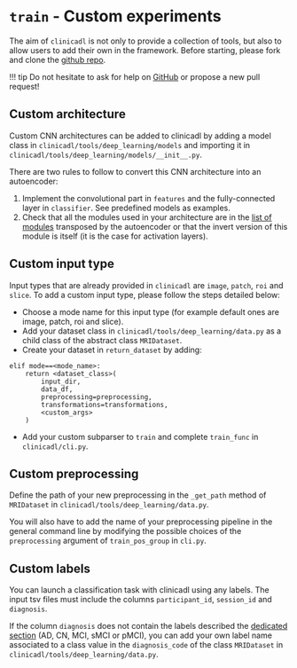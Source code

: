 # `train` - Custom experiments

The aim of `clinicadl` is not only to provide a collection of tools, 
but also to allow users to add their own in the framework.
Before starting, please fork and clone the [github repo](https://github.com/aramis-lab/AD-DL]).

!!! tip
    Do not hesitate to ask for help on [GitHub](https://github.com/aramis-lab/AD-DL/issues/new) 
    or propose a new pull request!


## Custom architecture 

Custom CNN architectures can be added to clinicadl by adding a model class in `clinicadl/tools/deep_learning/models` 
and importing it in `clinicadl/tools/deep_learning/models/__init__.py`.

There are two rules to follow to convert this CNN architecture into an autoencoder:

1. Implement the convolutional part in `features` and the fully-connected layer in `classifier`. See predefined models as examples.
2. Check that all the modules used in your architecture are in the [list of modules](./Introduction.md#autoencoders-construction-from-cnn-architectures)
 transposed by the autoencoder  or that the invert version of this module is itself (it is the case for activation layers).

## Custom input type

Input types that are already provided in `clinicadl` are `image`, `patch`, `roi` and `slice`. To add a custom input type, 
please follow the steps detailed below:

- Choose a mode name for this input type (for example default ones are image, patch, roi and slice). 
- Add your dataset class in `clinicadl/tools/deep_learning/data.py` as a child class of the abstract class `MRIDataset`.
- Create your dataset in `return_dataset` by adding:
```
elif mode==<mode_name>:
    return <dataset_class>(
        input_dir,
        data_df,
        preprocessing=preprocessing,
        transformations=transformations,
        <custom_args>
    )
```
- Add your custom subparser to `train` and complete `train_func` in `clinicadl/cli.py`.

## Custom preprocessing
Define the path of your new preprocessing in the `_get_path` method of `MRIDataset` in `clinicadl/tools/deep_learning/data.py`. 

You will also have to add the name of your preprocessing pipeline in the general command line by modifying the possible choices 
of the `preprocessing` argument of `train_pos_group` in `cli.py`.

## Custom labels
You can launch a classification task with clinicadl using any labels. 
The input tsv files must include the columns `participant_id`, `session_id` and `diagnosis`. 

If the column `diagnosis` does not contain the labels described the 
[dedicated section](../TSVTools.md#getlabels-extract-labels-specific-to-alzheimers-disease) (AD, CN, MCI, sMCI or pMCI), 
you can add your own label name associated to a class value in the `diagnosis_code` of the class `MRIDataset` 
in `clinicadl/tools/deep_learning/data.py`.
